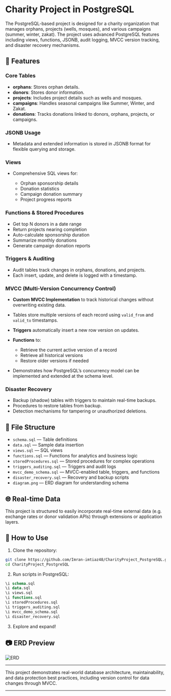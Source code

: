 # Charity Project in PostgreSQL

The PostgreSQL-based project is designed for a charity organization that manages orphans, projects (wells, mosques), and various campaigns (summer, winter, zakat). The project uses advanced PostgreSQL features including views, functions, JSONB, audit logging, MVCC version tracking, and disaster recovery mechanisms.

## 🔧 Features

### Core Tables

* **orphans**: Stores orphan details.
* **donors**: Stores donor information.
* **projects**: Includes project details such as wells and mosques.
* **campaigns**: Handles seasonal campaigns like Summer, Winter, and Zakat.
* **donations**: Tracks donations linked to donors, orphans, projects, or campaigns.

### JSONB Usage

* Metadata and extended information is stored in JSONB format for flexible querying and storage.

### Views

* Comprehensive SQL views for:

  * Orphan sponsorship details
  * Donation statistics
  * Campaign donation summary
  * Project progress reports

### Functions & Stored Procedures

* Get top N donors in a date range
* Return projects nearing completion
* Auto-calculate sponsorship duration
* Summarize monthly donations
* Generate campaign donation reports

### Triggers & Auditing

* Audit tables track changes in orphans, donations, and projects.
* Each insert, update, and delete is logged with a timestamp.

### MVCC (Multi-Version Concurrency Control)

* **Custom MVCC Implementation** to track historical changes without overwriting existing data.
* Tables store multiple versions of each record using `valid_from` and `valid_to` timestamps.
* **Triggers** automatically insert a new row version on updates.
* **Functions** to:

  * Retrieve the current active version of a record
  * Retrieve all historical versions
  * Restore older versions if needed
* Demonstrates how PostgreSQL’s concurrency model can be implemented and extended at the schema level.

### Disaster Recovery

* Backup (shadow) tables with triggers to maintain real-time backups.
* Procedures to restore tables from backup.
* Detection mechanisms for tampering or unauthorized deletions.

## 📁 File Structure

* `schema.sql` — Table definitions
* `data.sql` — Sample data insertion
* `views.sql` — SQL views
* `functions.sql` — Functions for analytics and business logic
* `storedProcedures.sql` — Stored procedures for complex operations
* `triggers_auditing.sql` — Triggers and audit logs
* `mvcc_demo_schema.sql` — MVCC-enabled table, triggers, and functions
* `disaster_recovery.sql` — Recovery and backup scripts
* `diagram.png` — ERD diagram for understanding schema

## 🌐 Real-time Data

This project is structured to easily incorporate real-time external data (e.g. exchange rates or donor validation APIs) through extensions or application layers.

## 🚀 How to Use

1. Clone the repository:

```bash
git clone https://github.com/Imran-imtiaz48/CharityProject_PostgreSQL.git
cd CharityProject_PostgreSQL
```

2. Run scripts in PostgreSQL:

```sql
\i schema.sql
\i data.sql
\i views.sql
\i functions.sql
\i storedProcedures.sql
\i triggers_auditing.sql
\i mvcc_demo_schema.sql
\i disaster_recovery.sql
```

3. Explore and expand!

## 📷 ERD Preview

![ERD](diagram.png)

---

This project demonstrates real-world database architecture, maintainability, and data protection best practices, including version control for data changes through MVCC.

---
